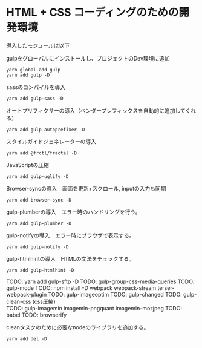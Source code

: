 # HTML + CSS コーディングのための開発環境

導入したモジュールは以下

gulpをグローバルにインストールし、プロジェクトのDev環境に追加
```
yarn global add gulp
yarn add gulp -D
```
sassのコンパイルを導入
```
yarn add gulp-sass -D
```

オートプリフィクサーの導入（ベンダープレフィックスを自動的に追加してくれる）
```
yarn add gulp-autoprefixer -D
```

スタイルガイドジェネレーターの導入
```
yarn add @frctl/fractal -D
```

JavaScriptの圧縮
```
yarn add gulp-uglify -D
```

Browser-syncの導入　画面を更新+スクロール, inputの入力も同期
```
yarn add browser-sync -D
```


gulp-plumberの導入　エラー時のハンドリングを行う。
```
yarn add gulp-plumber -D
```

gulp-notifyの導入　エラー時にブラウザで表示する。
```
yarn add gulp-notify -D
```

gulp-htmlhintの導入　HTMLの文法をチェックする。
```
yarn add gulp-htmlhint -D
```

TODO: yarn add gulp-sftp -D
TODO: gulp-group-css-media-queries
TODO: gulp-mode
TODO: npm install -D webpack webpack-stream terser-webpack-plugin
TODO: gulp-imageoptim
TODO: gulp-changed
TODO: gulp-clean-css (css圧縮)  
TODO: gulp-imagemin imagemin-pngquant imagemin-mozjpeg
TODO: babel
TODO: browserify

cleanタスクのために必要なnodeのライブラリを追加する。
```
yarn add del -D
```